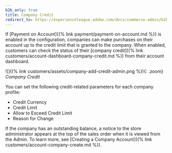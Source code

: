 ```yaml
---
b2b_only: true
title: Company Credit
redirect_to: https://experienceleague.adobe.com/docs/commerce-admin/b2b/companies/credit-company.html
---
```


If [Payment on Account]({% link payment/payment-on-account.md %}) is enabled in the configuration, companies can make purchases on their account up to the credit limit that is granted to the company.  When enabled, customers can check the status of their [company credit]({% link customers/account-dashboard-company-credit.md %}) from their account dashboard.

![]({% link customers/assets/company-add-credit-admin.png %}){: .zoom}
_Company Credit_

You can set the following credit-related parameters for each company profile:

- Credit Currency
- Credit Limit
- Allow to Exceed Credit Limit
- Reason for Change

If the company has an outstanding balance, a notice to the store administrator appears at the top of the sales order when it is viewed from the Admin. To learn more, see [Creating a Company Account]({% link customers/account-company-create.md %}).
